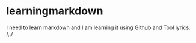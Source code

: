 # learningmarkdown
I need to learn markdown and I am learning it using Github and Tool lyrics.   /,,/
